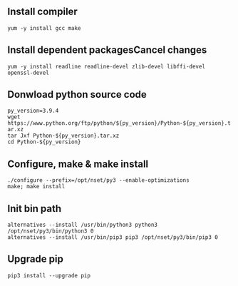 ## Install compiler
`yum -y install gcc make`

## Install dependent packagesCancel changes
`yum -y install readline readline-devel zlib-devel libffi-devel openssl-devel`

## Donwload python source code
`py_version=3.9.4`<br />
`wget https://www.python.org/ftp/python/${py_version}/Python-${py_version}.tar.xz`<br />
`tar Jxf Python-${py_version}.tar.xz`<br />
`cd Python-${py_version}`

## Configure, make & make install
`./configure --prefix=/opt/nset/py3 --enable-optimizations`<br />
`make; make install`<br />

## Init bin path
`alternatives --install /usr/bin/python3 python3 /opt/nset/py3/bin/python3 0`<br />
`alternatives --install /usr/bin/pip3 pip3 /opt/nset/py3/bin/pip3 0`<br />

## Upgrade pip
`pip3 install --upgrade pip`
